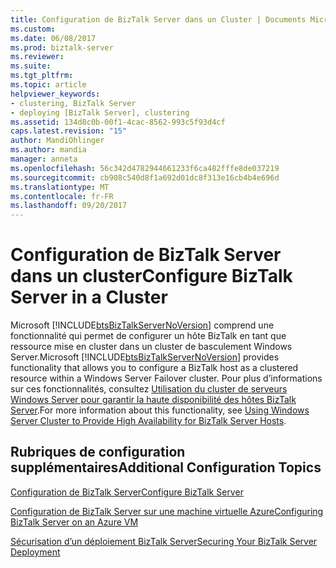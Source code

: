 ```yaml
---
title: Configuration de BizTalk Server dans un Cluster | Documents Microsoft
ms.custom: 
ms.date: 06/08/2017
ms.prod: biztalk-server
ms.reviewer: 
ms.suite: 
ms.tgt_pltfrm: 
ms.topic: article
helpviewer_keywords:
- clustering, BizTalk Server
- deploying [BizTalk Server], clustering
ms.assetid: 134d8c0b-00f1-4cac-8562-993c5f93d4cf
caps.latest.revision: "15"
author: MandiOhlinger
ms.author: mandia
manager: anneta
ms.openlocfilehash: 56c342d4782944661233f6ca482fffe8de037219
ms.sourcegitcommit: cb908c540d8f1a692d01dc8f313e16cb4b4e696d
ms.translationtype: MT
ms.contentlocale: fr-FR
ms.lasthandoff: 09/20/2017
---
```

# <a name="configure-biztalk-server-in-a-cluster"></a><span data-ttu-id="c4949-102">Configuration de BizTalk Server dans un cluster</span><span class="sxs-lookup"><span data-stu-id="c4949-102">Configure BizTalk Server in a Cluster</span></span>
<span data-ttu-id="c4949-103">Microsoft [!INCLUDE[btsBizTalkServerNoVersion](../includes/btsbiztalkservernoversion-md.md)] comprend une fonctionnalité qui permet de configurer un hôte BizTalk en tant que ressource mise en cluster dans un cluster de basculement Windows Server.</span><span class="sxs-lookup"><span data-stu-id="c4949-103">Microsoft [!INCLUDE[btsBizTalkServerNoVersion](../includes/btsbiztalkservernoversion-md.md)] provides functionality that allows you to configure a BizTalk host as a clustered resource within a Windows Server Failover cluster.</span></span> <span data-ttu-id="c4949-104">Pour plus d’informations sur ces fonctionnalités, consultez [Utilisation du cluster de serveurs Windows Server pour garantir la haute disponibilité des hôtes BizTalk Server](../core/use-windows-cluster-to-provide-high-availability-for-biztalk-hosts.md).</span><span class="sxs-lookup"><span data-stu-id="c4949-104">For more information about this functionality, see [Using Windows Server Cluster to Provide High Availability for BizTalk Server Hosts](../core/use-windows-cluster-to-provide-high-availability-for-biztalk-hosts.md).</span></span>  
  
## <a name="additional-configuration-topics"></a><span data-ttu-id="c4949-105">Rubriques de configuration supplémentaires</span><span class="sxs-lookup"><span data-stu-id="c4949-105">Additional Configuration Topics</span></span>  
  
 [<span data-ttu-id="c4949-106">Configuration de BizTalk Server</span><span class="sxs-lookup"><span data-stu-id="c4949-106">Configure BizTalk Server</span></span>](../install-and-config-guides/configure-biztalk-server.md)  
  
 [<span data-ttu-id="c4949-107">Configuration de BizTalk Server sur une machine virtuelle Azure</span><span class="sxs-lookup"><span data-stu-id="c4949-107">Configuring BizTalk Server on an Azure VM</span></span>](http://msdn.microsoft.com/library/azure/jj248689.aspx)  
  
 [<span data-ttu-id="c4949-108">Sécurisation d’un déploiement BizTalk Server</span><span class="sxs-lookup"><span data-stu-id="c4949-108">Securing Your BizTalk Server Deployment</span></span>](../install-and-config-guides/securing-your-biztalk-server-deployment.md)  
  
 